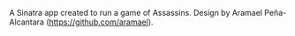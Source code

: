 A Sinatra app created to run a game of Assassins. Design by Aramael
Peña-Alcantara (https://github.com/aramael).
